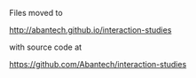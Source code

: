 Files moved to 

http://abantech.github.io/interaction-studies

with source code at

https://github.com/Abantech/interaction-studies


